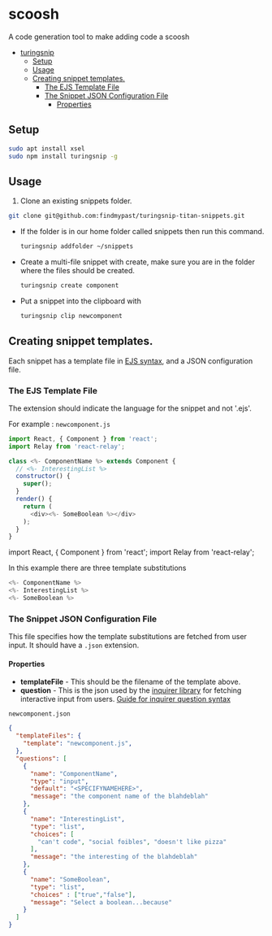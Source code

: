 # scoosh

A code generation tool to make adding code a scoosh
<!-- TOC depthFrom:1 depthTo:6 withLinks:1 updateOnSave:1 orderedList:0 -->

- [turingsnip](#turingsnip)
	- [Setup](#setup)
	- [Usage](#usage)
	- [Creating snippet templates.](#creating-snippet-templates)
		- [The EJS Template File](#the-ejs-template-file)
		- [The Snippet JSON Configuration File](#the-snippet-json-configuration-file)
			- [Properties](#properties)

<!-- /TOC -->

## Setup

```sh
sudo apt install xsel
sudo npm install turingsnip -g
```

## Usage

1. Clone an existing snippets folder.
  ```sh
  git clone git@github.com:findmypast/turingsnip-titan-snippets.git
  ```

* If the folder is in our home folder called snippets then run this command.

  ```sh
  turingsnip addfolder ~/snippets
  ```

* Create a multi-file snippet with create, make sure you are in the folder where the files should be created.
  ```sh
  turingsnip create component
  ```

* Put a snippet into the clipboard with

  ```sh
  turingsnip clip newcomponent
  ```

## Creating snippet templates.

Each snippet has a template file in [EJS syntax](https://github.com/mde/ejs/blob/master/docs/syntax.md), and a JSON configuration file.

### The EJS Template File

The extension should indicate the language for the snippet and not '.ejs'.



For example : `newcomponent.js`
```js
import React, { Component } from 'react';
import Relay from 'react-relay';

class <%- ComponentName %> extends Component {
  // <%- InterestingList %>
  constructor() {
    super();
  }
  render() {
    return (
      <div><%- SomeBoolean %></div>
    );
  }
}
```
import React, { Component } from 'react';
import Relay from 'react-relay';

In this example there are three template substitutions
```js
<%- ComponentName %>
<%- InterestingList %>
<%- SomeBoolean %>
```

### The Snippet JSON Configuration File
This file specifies how the template substitutions are fetched from user input. It should have a `.json` extension.

#### Properties
- **templateFile** - This should be the filename of the template above.
- **question** - This is the json used by the [inquirer library](https://github.com/SBoudrias/Inquirer.js) for fetching interactive input from users.
[Guide for inquirer question syntax](https://github.com/SBoudrias/Inquirer.js#questions)

`newcomponent.json`
```json
{
  "templateFiles": {
    "template": "newcomponent.js",
  },
  "questions": [
    {
      "name": "ComponentName",
      "type": "input",
      "default": "<SPECIFYNAMEHERE>",
      "message": "the component name of the blahdeblah"
    },
    {
      "name": "InterestingList",
      "type": "list",
      "choices": [
        "can't code", "social foibles", "doesn't like pizza"
      ],
      "message": "the interesting of the blahdeblah"
    },
    {
      "name": "SomeBoolean",
      "type": "list",
      "choices" : ["true","false"],
      "message": "Select a boolean...because"
    }
  ]
}
```
